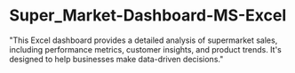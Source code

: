 # Super_Market-Dashboard-MS-Excel
"This Excel dashboard provides a detailed analysis of supermarket sales, including performance metrics, customer insights, and product trends. It's designed to help businesses make data-driven decisions."
